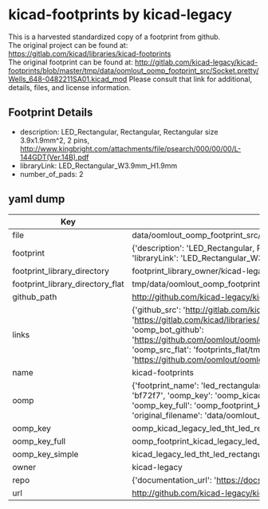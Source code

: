 # kicad-footprints by kicad-legacy  
This is a harvested standardized copy of a footprint from github.  
The original project can be found at:  
https://gitlab.com/kicad/libraries/kicad-footprints  
The original footprint can be found at:
http://gitlab.com/kicad-legacy/kicad-footprints/blob/master/tmp/data/oomlout_oomp_footprint_src/Socket.pretty/Wells_648-0482211SA01.kicad_mod
Please consult that link for additional, details, files, and license information.  
## Footprint Details
* description: LED_Rectangular, Rectangular,  Rectangular size 3.9x1.9mm^2, 2 pins, http://www.kingbright.com/attachments/file/psearch/000/00/00/L-144GDT(Ver.14B).pdf  
* libraryLink: LED_Rectangular_W3.9mm_H1.9mm  
* number_of_pads: 2  
## yaml dump  
| Key | Value |  
| --- | --- |  
| file | data/oomlout_oomp_footprint_src/kicad-footprints/LED_THT.pretty/LED_Rectangular_W3.9mm_H1.9mm.kicad_mod |  
| footprint | {'description': 'LED_Rectangular, Rectangular,  Rectangular size 3.9x1.9mm^2, 2 pins, http://www.kingbright.com/attachments/file/psearch/000/00/00/L-144GDT(Ver.14B).pdf', 'libraryLink': 'LED_Rectangular_W3.9mm_H1.9mm', 'number_of_pads': 2} |  
| footprint_library_directory | footprint_library_owner/kicad-legacy_kicad-footprints |  
| footprint_library_directory_flat | tmp/data/oomlout_oomp_footprint_src/footprints_flat/kicad_legacy_led_tht_led_rectangular_w3_9mm_h1_9mm/working |  
| github_path | http://github.com/kicad-legacy/kicad-footprints/blob/master/tmp/data/oomlout_oomp_footprint_src/LED_THT.pretty/LED_Rectangular_W3.9mm_H1.9mm.kicad_mod |  
| links | {'github_src': 'http://gitlab.com/kicad-legacy/kicad-footprints/blob/master/tmp/data/oomlout_oomp_footprint_src/Socket.pretty/Wells_648-0482211SA01.kicad_mod', 'github_src_repo': 'https://gitlab.com/kicad/libraries/kicad-footprints', 'oomp_bot': 'tmp/data/oomlout_oomp_footprint_src/footprints/kicad_legacy_led_tht_led_rectangular_w3_9mm_h1_9mm/working', 'oomp_bot_github': 'https://github.com/oomlout/oomlout_oomp_footprint_bot/tree/main/tmp/data/oomlout_oomp_footprint_src/footprints/kicad_legacy_led_tht_led_rectangular_w3_9mm_h1_9mm/working', 'oomp_src_flat': 'footprints_flat/tmp/data/oomlout_oomp_footprint_src/footprints_flat/kicad_legacy_led_tht_led_rectangular_w3_9mm_h1_9mm/working', 'oomp_src_flat_github': 'https://github.com/oomlout/oomlout_oomp_footprint_src/tree/main/tmp/data/oomlout_oomp_footprint_src/footprints_flat/kicad_legacy_led_tht_led_rectangular_w3_9mm_h1_9mm/working'} |  
| name | kicad-footprints |  
| oomp | {'footprint_name': 'led_rectangular_w3_9mm_h1_9mm', 'library_name': 'led_tht', 'md5': 'bf72f7b4174a8784e6b2e4e2a8e9c7cb', 'md5_10': 'bf72f7b417', 'md5_5': 'bf72f', 'md5_6': 'bf72f7', 'oomp_key': 'oomp_kicad_legacy_led_tht_led_rectangular_w3_9mm_h1_9mm', 'oomp_key_extra': 'oomp_footprint_kicad_legacy_led_tht_led_rectangular_w3_9mm_h1_9mm', 'oomp_key_full': 'oomp_footprint_kicad_legacy_led_tht_led_rectangular_w3_9mm_h1_9mm_bf72f7', 'oomp_key_simple': 'kicad_legacy_led_tht_led_rectangular_w3_9mm_h1_9mm', 'original_filename': 'data/oomlout_oomp_footprint_src/kicad-footprints/LED_THT.pretty/LED_Rectangular_W3.9mm_H1.9mm.kicad_mod', 'owner_name': 'kicad_legacy'} |  
| oomp_key | oomp_kicad_legacy_led_tht_led_rectangular_w3_9mm_h1_9mm |  
| oomp_key_full | oomp_footprint_kicad_legacy_led_tht_led_rectangular_w3_9mm_h1_9mm |  
| oomp_key_simple | kicad_legacy_led_tht_led_rectangular_w3_9mm_h1_9mm |  
| owner | kicad-legacy |  
| repo | {'documentation_url': 'https://docs.github.com/rest/repos/repos#get-a-repository', 'message': 'Not Found'} |  
| url | http://github.com/kicad-legacy/kicad-footprints |  

